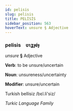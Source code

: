 ```yaml
---
id: pelisis
slug: pelisis
title: PELİSİS
sidebar_position: 563
hoverText: unsure § Adjective
---
```


### pelisis&emsp;<span kind="abugida">ʋɿʓɟɐ́ɟ</span>

*unsure* **§** Adjective

**Verb**: to be unsure/uncertain

**Noun**: unsureness/uncertainty

**Modifier**: unsure/uncertain

Turkish bellisiz /bɛl.li'siz/

*Turkic Language Family*